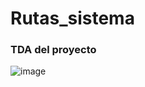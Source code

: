 # Rutas_sistema
### TDA del proyecto
![image](https://github.com/user-attachments/assets/aeff9b68-0707-456a-bb3d-d35b7f9b6fb3)
